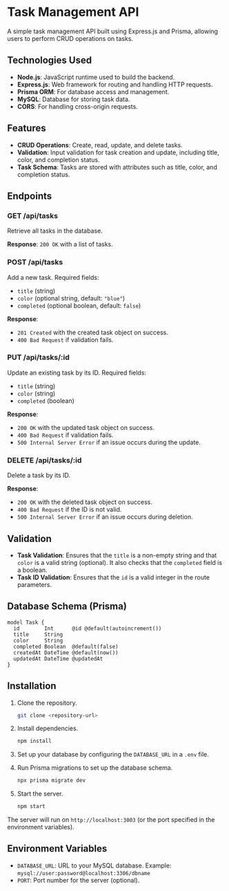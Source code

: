 # Task Management API

A simple task management API built using Express.js and Prisma, allowing users to perform CRUD operations on tasks.

## Technologies Used

- **Node.js**: JavaScript runtime used to build the backend.
- **Express.js**: Web framework for routing and handling HTTP requests.
- **Prisma ORM**: For database access and management.
- **MySQL**: Database for storing task data.
- **CORS**: For handling cross-origin requests.

## Features

- **CRUD Operations**: Create, read, update, and delete tasks.
- **Validation**: Input validation for task creation and update, including title, color, and completion status.
- **Task Schema**: Tasks are stored with attributes such as title, color, and completion status.

## Endpoints

### GET /api/tasks

Retrieve all tasks in the database.

**Response**: `200 OK` with a list of tasks.

### POST /api/tasks

Add a new task. Required fields:
- `title` (string)
- `color` (optional string, default: `"blue"`)
- `completed` (optional boolean, default: `false`)

**Response**: 
- `201 Created` with the created task object on success.
- `400 Bad Request` if validation fails.

### PUT /api/tasks/:id

Update an existing task by its ID. Required fields:
- `title` (string)
- `color` (string)
- `completed` (boolean)

**Response**: 
- `200 OK` with the updated task object on success.
- `400 Bad Request` if validation fails.
- `500 Internal Server Error` if an issue occurs during the update.

### DELETE /api/tasks/:id

Delete a task by its ID.

**Response**: 
- `200 OK` with the deleted task object on success.
- `400 Bad Request` if the ID is not valid.
- `500 Internal Server Error` if an issue occurs during deletion.

## Validation

- **Task Validation**: Ensures that the `title` is a non-empty string and that `color` is a valid string (optional). It also checks that the `completed` field is a boolean.
- **Task ID Validation**: Ensures that the `id` is a valid integer in the route parameters.

## Database Schema (Prisma)

```prisma
model Task {
  id        Int      @id @default(autoincrement())
  title     String
  color     String
  completed Boolean  @default(false)
  createdAt DateTime @default(now())
  updatedAt DateTime @updatedAt
}
```

## Installation

1. Clone the repository.

   ```bash
   git clone <repository-url>
   ```

2. Install dependencies.

   ```bash
   npm install
   ```

3. Set up your database by configuring the `DATABASE_URL` in a `.env` file.

4. Run Prisma migrations to set up the database schema.

   ```bash
   npx prisma migrate dev
   ```

5. Start the server.

   ```bash
   npm start
   ```

The server will run on `http://localhost:3003` (or the port specified in the environment variables).

## Environment Variables

- `DATABASE_URL`: URL to your MySQL database. Example: `mysql://user:password@localhost:3306/dbname`
- `PORT`: Port number for the server (optional).

